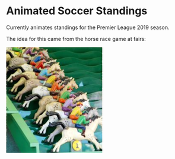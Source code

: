 # Animated Soccer Standings

Currently animates standings for the Premier League 2019 season. 

The idea for this came from the horse race game at fairs: 

![Horse Race](horseRace.png) 